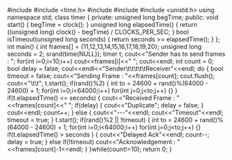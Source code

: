 #include<iostream>
#include <time.h>
#include <cstdlib>
#include<ctime>
#include <unistd.h>
using namespace std;
class timer {
    private:
     unsigned long begTime;
    public:
     void start() {
      begTime = clock();
     }
  unsigned long elapsedTime() {
      return ((unsigned long) clock() - begTime) / CLOCKS_PER_SEC;
    }
   bool isTimeout(unsigned long seconds) {
      return seconds >= elapsedTime();
     }
};
int main()
{
 int frames[] = {11,12,13,14,15,16,17,18,19,20};
 unsigned long seconds = 2;
 srand(time(NULL));
 timer t;
 cout<<"Sender has to send frames : ";
 for(int i=0;i<10;i++)
     cout<<frames[i]<<" ";
 cout<<endl;
 int count = 0;
 bool delay = false;
 cout<<endl<<"Sender\t\t\t\t\tReceiver"<<endl;
 do
 {
     bool timeout = false;
     cout<<"Sending Frame : "<<frames[count];
     cout.flush();
     cout<<"\t\t";
     t.start();
     if(rand()%2)
     {
         int to = 24600 + rand()%(64000 - 24600)  + 1;
         for(int i=0;i<64000;i++)
             for(int j=0;j<to;j++) {}
     }
     if(t.elapsedTime() <= seconds)
     {
         cout<<"Received Frame : "<<frames[count]<<" ";
         if(delay)
         {
             cout<<"Duplicate";
             delay = false;
         }
         cout<<endl;
         count++;
     }
     else
     {
         cout<<"---"<<endl;
         cout<<"Timeout"<<endl;
         timeout = true;
     }
     t.start();
     if(rand()%2 || !timeout)
     {
         int to = 24600 + rand()%(64000 - 24600)  + 1;
         for(int i=0;i<64000;i++)
             for(int j=0;j<to;j++) {}
         if(t.elapsedTime() > seconds )
         {
             cout<<"Delayed Ack"<<endl;
             count--;
             delay = true;
         }
         else if(!timeout)
             cout<<"Acknowledgement : "<<frames[count]-1<<endl;
     }
 }while(count!=10);
 return 0;
}
